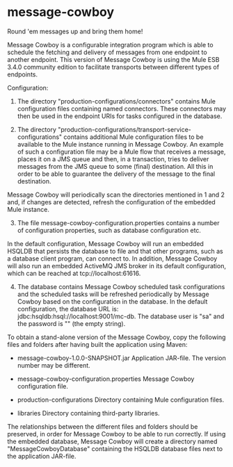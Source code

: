 message-cowboy
==============

Round 'em messages up and bring them home!

Message Cowboy is a configurable integration program which is able to schedule the fetching and delivery of messages from one endpoint to another endpoint.
This version of Message Cowboy is using the Mule ESB 3.4.0 community edition to facilitate transports between different types of endpoints.

Configuration:

1) The directory "production-configurations/connectors" contains Mule configuration files containing named connectors. These connectors may then be used in the endpoint URIs for tasks configured in the database.

2) The directory "production-configurations/transport-service-configurations" contains additional Mule configuration files to be available to the Mule instance running in Message Cowboy. 
An example of such a configuration file may be a Mule flow that receives a message, places it on a JMS queue and then, in a transaction, tries to deliver messages from the JMS queue to some (final) destination. All this in order to be able to guarantee the delivery of the message to the final destination.

Message Cowboy will periodically scan the directories mentioned in 1 and 2 and, if changes are detected, refresh the configuration of the embedded Mule instance.

3) The file message-cowboy-configuration.properties contains a number of configuration properties, such as database configuration etc.

In the default configuration, Message Cowboy will run an embedded HSQLDB that persists the database to file and that other programs, such as a database client program, can connect to. 
In addition, Message Cowboy will also run an embedded ActiveMQ JMS broker in its default configuration, which can be reached at tcp://localhost:61616.

4) The database contains Message Cowboy scheduled task configurations and the scheduled tasks will be refreshed periodically by Message Cowboy based on the configuration in the database.
In the default configuration, the database URL is: jdbc:hsqldb:hsql://localhost:9001/mc-db. The database user is "sa" and the password is "" (the empty string).

To obtain a stand-alone version of the Message Cowboy, copy the following files and folders after having built the application using Maven:
* message-cowboy-1.0.0-SNAPSHOT.jar
Application JAR-file. The version number may be different.

* message-cowboy-configuration.properties
Message Cowboy configuration file.

* production-configurations
Directory containing Mule configuration files.

* libraries
Directory containing third-party libraries.

The relationships between the different files and folders should be preserved, in order for Message Cowboy to be able to run correctly.
If using the embedded database, Message Cowboy will create a directory named "MessageCowboyDatabase" containing the HSQLDB database files next to the application JAR-file.
